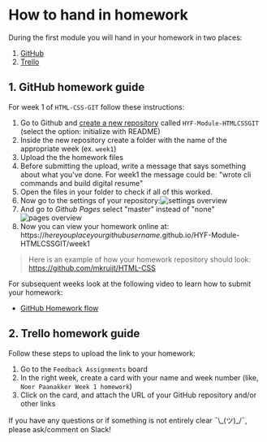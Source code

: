# How to hand in homework

During the first module you will hand in your homework in two places:

1. [GitHub](https://www.github.com/)
2. [Trello](https://www.trello.com/)

## 1. GitHub homework guide

For week 1 of `HTML-CSS-GIT` follow these instructions:

1. Go to Github and [create a new repository](https://github.com/new) called `HYF-Module-HTMLCSSGIT` (select the option: initialize with README)
2. Inside the new repository create a folder with the name of the appropriate week (ex. `week1`)
3. Upload the the homework files
4. Before submitting the upload, write a message that says something about what you've done. For week1 the message could be: "wrote cli commands and build digital resume"
5. Open the files in your folder to check if all of this worked.
6. Now go to the settings of your repository:![settings overview](./assets/github_pages1.png)
7. And go to _Github Pages_ select "master" instead of "none"![pages overview](./assets/github_pages2.png)
8. Now you can view your homework online at: https://_hereyouplaceyourgithubusername_.github.io/HYF-Module-HTMLCSSGIT/week1

> Here is an example of how your homework repository should look: https://github.com/mkruijt/HTML-CSS

For subsequent weeks look at the following video to learn how to submit your homework:

-   [GitHub Homework flow](https://www.youtube.com/watch?v=2qJPAVTiKPE)

## 2. Trello homework guide

Follow these steps to upload the link to your homework:

1. Go to the `Feedback Assignments` board
2. In the right week, create a card with your name and week number (like, `Noer Paanakker Week 1 homework`)
3. Click on the card, and attach the URL of your GitHub repository and/or other links

If you have any questions or if something is not entirely clear ¯\\\_(ツ)\_/¯, please ask/comment on Slack!
